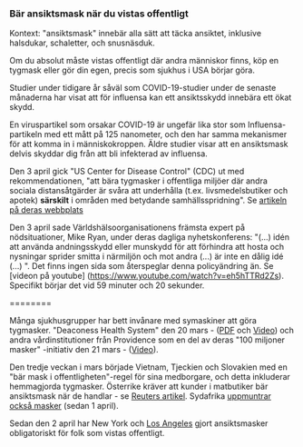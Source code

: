 ### Bär ansiktsmask när du vistas offentligt 

Kontext: "ansiktsmask" innebär alla sätt att täcka ansiktet, inklusive halsdukar, schaletter, och snusnäsduk.

Om du absolut måste vistas offentligt där andra människor finns, köp en tygmask eller gör din egen, precis som sjukhus i USA börjar göra.

Studier under tidigare år såväl som COVID-19-studier under de senaste månaderna har visat att för influensa kan ett ansiktsskydd innebära ett ökat skydd. 

En viruspartikel som orsakar COVID-19 är ungefär lika stor som Influensa-partikeln med ett mått på 125 nanometer, och den har samma mekanismer för att komma in i människokroppen. Äldre studier visar att en ansiktsmask delvis skyddar dig från att bli infekterad av influensa. 

Den 3 april gick "US Center for Disease Control" (CDC) ut med rekommendationen, "att bära tygmasker i offentliga miljöer där andra sociala distansåtgärder är svåra att underhålla (t.ex. livsmedelsbutiker och apotek) **särskilt** i områden med betydande samhällsspridning". Se [artikeln på deras webbplats](https://www.cdc.gov/coronavirus/2019-ncov/prevent-getting-sick/cloth-face-cover.html) 

Den 3 april sade Världshälsoorganisationens främsta expert på nödsituationer, Mike Ryan, under deras dagliga nyhetskonferens: "(...) idén att använda andningsskydd eller munskydd för att förhindra att hosta och nysningar sprider smitta i närmiljön och mot andra (...) är inte en dålig idé (...) ". Det finns ingen sida som återspeglar denna policyändring än. Se [videon på youtube] (https://www.youtube.com/watch?v=eh5hTTRd2Zs). Specifikt börjar det vid 59 minuter och 20 sekunder.

======== 

Många sjukhusgrupper har bett invånare med symaskiner att göra tygmasker. "Deaconess Health System" den 20 mars - ([PDF](https://www.deaconess.com/How-to-make-a-Face-Mask/Documents-Mask/Mask-Information) och [Video](https://youtu.be/9tBg0Os5FWQ)) och andra vårdinstitutioner från Providence som en del av deras "100 miljoner masker" -initiativ den 21 mars - ([Video](https://vimeo.com/399324367/13cd93f150)). 

Den tredje veckan i mars började Vietnam, Tjeckien och Slovakien med en "bär mask i offentligheten"-regel för sina medborgare, och detta inkluderar hemmagjorda tygmasker. Österrike kräver att kunder i matbutiker bär ansiktsmask när de handlar - se [Reuters artikel](https://www.reuters.com/article/us-health-coronavirus-austria-masks/austrian-supermarkets-hand-out-face-masks-before-they-become-compulsory-idUSKBN21J5Y9). Sydafrika [uppmuntrar också masker](https://www.dailymaverick.co.za/article/2020-04-01-the-great-mask-debate-policy-shifts-towards-masks-in-sa-and-elsewhere/) (sedan 1 april). 

Sedan den 2 april har New York och [Los Angeles](https://twitter.com/ABC/status/1245670123823923200) gjort ansiktsmasker obligatoriskt för folk som vistas offentligt.
